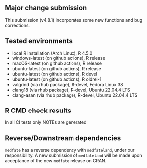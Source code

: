 ## Major change submission

This submission (v4.8.1) incorporates some new functions and bug corrections.

## Tested environments

* local R installation (Arch Linux), R 4.5.0
* windows-latest (on github actions), R release
* macOS-latest (on github actions), R release
* ubuntu-latest (on github actions), R release
* ubuntu-latest (on github actions), R devel
* ubuntu-latest (on github actions), R oldrel-1
* valgrind (via rhub package), R-devel, Fedora Linux 38
* clang18 (via rhub package), R-devel, Ubuntu 22.04.4 LTS
* clang-asan (via rhub package), R-devel, Ubuntu 22.04.4 LTS

## R CMD check results

In all CI tests only NOTEs are generated

## Reverse/Downstream dependencies

`medfate` has a reverse dependency with `medfateland`, under our responsibility. 
A new submission of `medfateland` will be made upon acceptance of the new `medfate` release on CRAN.
